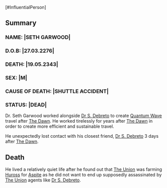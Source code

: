 [#InfluentialPerson]

## Summary

### NAME: |SETH GARWOOD|
### D.O.B: |27.03.2276|
### DEATH: |19.05.2343|
### SEX: |M|
### CAUSE OF DEATH: |SHUTTLE ACCIDENT|
### STATUS: |DEAD|


Dr. Seth Garwood worked alongside [Dr S. Debreto](Dr%20S.%20Debreto.md) to create [Quantum Wave](../Physics/Quantum%20Wave.md) travel after [The Dawn](../Large%20Events/The%20Dawn.md). He worked tirelessly for years after [The Dawn](../Large%20Events/The%20Dawn.md) in order to create more efficient and sustainable travel.

He unexpectedly lost contact with his closest friend, [Dr S. Debreto](Dr%20S.%20Debreto.md) 3 days after [The Dawn](../Large%20Events/The%20Dawn.md).

## Death

He lived a relatively quiet life after he found out that [The Union](../Factions/The%20Union.md) was farming [Huross](../Species/Huross.md) for [Aspite](../Materials/Aspite.md) as he did not want to end up supposedly assassinated by [The Union](../Factions/The%20Union.md) agents like [Dr S. Debreto](Dr%20S.%20Debreto.md).